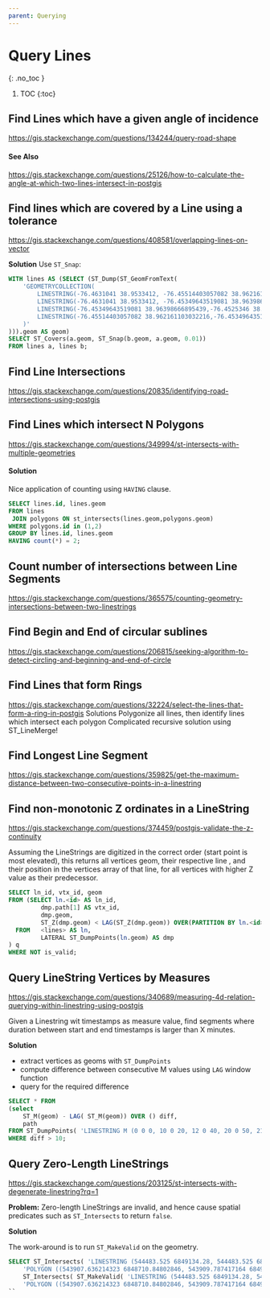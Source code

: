 ```yaml
---
parent: Querying
---
```


# Query Lines
{: .no_toc }

1. TOC
{:toc}


## Find Lines which have a given angle of incidence
<https://gis.stackexchange.com/questions/134244/query-road-shape>

#### See Also
<https://gis.stackexchange.com/questions/25126/how-to-calculate-the-angle-at-which-two-lines-intersect-in-postgis>

## Find lines which are covered by a Line using a tolerance
<https://gis.stackexchange.com/questions/408581/overlapping-lines-on-vector>

**Solution**
Use `ST_Snap`:
```sql
WITH lines AS (SELECT (ST_Dump(ST_GeomFromText(
    'GEOMETRYCOLLECTION(
        LINESTRING(-76.4631041 38.9533412, -76.45514403057082 38.962161103032216),
        LINESTRING(-76.4631041 38.9533412, -76.45349643519081 38.96398666895439),
        LINESTRING(-76.45349643519081 38.96398666895439,-76.4525346 38.9650524),
        LINESTRING(-76.45514403057082 38.962161103032216,-76.45349643519081 38.96398666895439)
    )'
))).geom AS geom)
SELECT ST_Covers(a.geom, ST_Snap(b.geom, a.geom, 0.01))
FROM lines a, lines b;
```

## Find Line Intersections
<https://gis.stackexchange.com/questions/20835/identifying-road-intersections-using-postgis>

## Find Lines which intersect N Polygons
<https://gis.stackexchange.com/questions/349994/st-intersects-with-multiple-geometries>

#### Solution
Nice application of counting using `HAVING` clause.

```sql
SELECT lines.id, lines.geom 
FROM lines
 JOIN polygons ON st_intersects(lines.geom,polygons.geom)
WHERE polygons.id in (1,2)
GROUP BY lines.id, lines.geom 
HAVING count(*) = 2;
```
## Count number of intersections between Line Segments
<https://gis.stackexchange.com/questions/365575/counting-geometry-intersections-between-two-linestrings>

## Find Begin and End of circular sublines
<https://gis.stackexchange.com/questions/206815/seeking-algorithm-to-detect-circling-and-beginning-and-end-of-circle>

## Find Lines that form Rings
<https://gis.stackexchange.com/questions/32224/select-the-lines-that-form-a-ring-in-postgis>
Solutions
Polygonize all lines, then identify lines which intersect each polygon
Complicated recursive solution using ST_LineMerge!

## Find Longest Line Segment
<https://gis.stackexchange.com/questions/359825/get-the-maximum-distance-between-two-consecutive-points-in-a-linestring>

## Find non-monotonic Z ordinates in a LineString
<https://gis.stackexchange.com/questions/374459/postgis-validate-the-z-continuity>

Assuming the LineStrings are digitized in the correct order (start point is most elevated),
this returns all vertices geom, their respective line <id>, and their position in the vertices array of that line, 
for all vertices with higher Z value as their predecessor.
  
```sql
SELECT ln_id, vtx_id, geom
FROM (SELECT ln.<id> AS ln_id,
         dmp.path[1] AS vtx_id,
         dmp.geom,
         ST_Z(dmp.geom) < LAG(ST_Z(dmp.geom)) OVER(PARTITION BY ln.<id> ORDER BY dmp.path[1]) AS is_valid
  FROM   <lines> AS ln,
         LATERAL ST_DumpPoints(ln.geom) AS dmp
) q
WHERE NOT is_valid;
```
 
## Query LineString Vertices by Measures
<https://gis.stackexchange.com/questions/340689/measuring-4d-relation-querying-within-linestring-using-postgis>

Given a Linestring wit timestamps as measure value, find segments where duration between start and end timestamps is larger than X minutes.

**Solution**
* extract vertices as geoms with `ST_DumpPoints`
* compute difference between consecutive M values using `LAG` window function
* query for the required difference

```sql
SELECT * FROM 
(select 
    ST_M(geom) - LAG( ST_M(geom)) OVER () diff, 
    path 
FROM ST_DumpPoints( 'LINESTRING M (0 0 0, 10 0 20, 12 0 40, 20 0 50, 21 0 70)')) p
WHERE diff > 10;
```

## Query Zero-Length LineStrings
<https://gis.stackexchange.com/questions/203125/st-intersects-with-degenerate-linestring?rq=1>
    
**Problem:** Zero-length LineStrings are invalid, and hence cause spatial predicates such as `ST_Intersects` to return `false`.
    
**Solution** 
    
The work-around is to run `ST_MakeValid` on the geometry.
    
```sql
SELECT ST_Intersects( 'LINESTRING (544483.525 6849134.28, 544483.525 6849134.28)', 
    'POLYGON ((543907.636214323 6848710.84802846, 543909.787417164 6849286.92923919, 544869.040437688 6849283.30837091, 544866.842236582 6848707.22673193, 543907.636214323 6848710.84802846))') AS test1,
    ST_Intersects( ST_MakeValid( 'LINESTRING (544483.525 6849134.28, 544483.525 6849134.28)' ), 
    'POLYGON ((543907.636214323 6848710.84802846, 543909.787417164 6849286.92923919, 544869.040437688 6849283.30837091, 544866.842236582 6848707.22673193, 543907.636214323 6848710.84802846))') AS test2;
``

    

